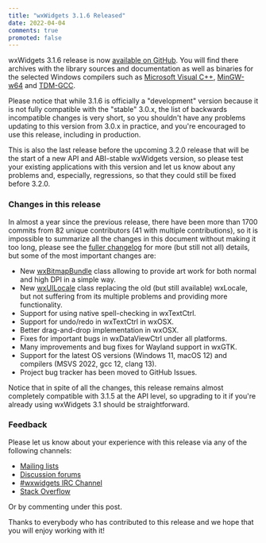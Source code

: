 ```yaml
---
title: "wxWidgets 3.1.6 Released"
date: 2022-04-04
comments: true
promoted: false
---
```


wxWidgets 3.1.6 release is now
[available on GitHub](https://github.com/wxWidgets/wxWidgets/releases/tag/v3.1.6).
You will find there archives with the library sources and documentation as
well as binaries for the selected Windows compilers such as [Microsoft Visual
C++](https://visualstudio.microsoft.com/), [MinGW-w64](https://mingw-w64.org/)
and [TDM-GCC](https://jmeubank.github.io/tdm-gcc/).

Please notice that while 3.1.6 is officially a "development" version because
it is not fully compatible with the "stable" 3.0.x, the list of backwards
incompatible changes is very short, so you shouldn't have any problems
updating to this version from 3.0.x in practice, and you're encouraged to use
this release, including in production.

This is also the last release before the upcoming 3.2.0 release that will be
the start of a new API and ABI-stable wxWidgets version, so please test your
existing applications with this version and let us know about any problems
and, especially, regressions, so that they could still be fixed before 3.2.0.

### Changes in this release

In almost a year since the previous release, there have been more than 1700
commits from 82 unique contributors (41 with multiple contributions), so it is
impossible to summarize all the changes in this document without making it too
long, please see the [fuller changelog][1] for more (but still not all)
details, but some of the most important changes are:

[1]: https://raw.githubusercontent.com/wxWidgets/wxWidgets/v3.1.6/docs/changes.txt

- New [wxBitmapBundle][2] class allowing to provide art work for both normal
  and high DPI in a simple way.
- New [wxUILocale][3] class replacing the old (but still available) wxLocale,
  but not suffering from its multiple problems and providing more
  functionality.
- Support for using native spell-checking in wxTextCtrl.
- Support for undo/redo in wxTextCtrl in wxOSX.
- Better drag-and-drop implementation in wxOSX.
- Fixes for important bugs in wxDataViewCtrl under all platforms.
- Many improvements and bug fixes for Wayland support in wxGTK.
- Support for the latest OS versions (Windows 11, macOS 12) and compilers (MSVS
  2022, gcc 12, clang 13).
- Project bug tracker has been moved to GitHub Issues.

[2]: https://docs.wxwidgets.org/3.1.6/classwx_bitmap_bundle.html
[3]: https://docs.wxwidgets.org/3.1.6/classwx_u_i_locale.html

Notice that in spite of all the changes, this release remains almost completely
compatible with 3.1.5 at the API level, so upgrading to it if you're already
using wxWidgets 3.1 should be straightforward.


### Feedback

Please let us know about your experience with this release via any of the
following channels:

* [Mailing lists](https://www.wxwidgets.org/support/mailing-lists/)
* [Discussion forums](https://forums.wxwidgets.org/)
* [#wxwidgets IRC Channel](https://www.wxwidgets.org/support/irc/)
* [Stack Overflow](https://stackoverflow.com/questions/tagged/wxwidgets)

Or by commenting under this post.

Thanks to everybody who has contributed to this release and we hope that you
will enjoy working with it!
